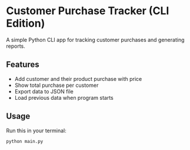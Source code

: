 # Customer Purchase Tracker (CLI Edition)

A simple Python CLI app for tracking customer purchases and generating reports.

## Features
- Add customer and their product purchase with price
- Show total purchase per customer
- Export data to JSON file
- Load previous data when program starts

## Usage
Run this in your terminal:

```bash
python main.py